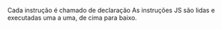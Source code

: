 Cada instrução é chamado de declaração
As instruções JS são lidas e executadas uma a uma, de cima para baixo.
